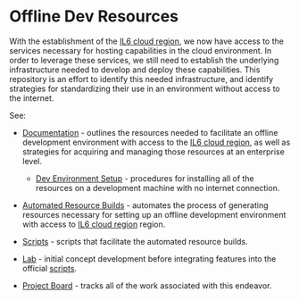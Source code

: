 # Offline Dev Resources

With the establishment of the [IL6 cloud region](https://learn.microsoft.com/en-us/azure/compliance/offerings/offering-dod-il6#azure-and-dod-il6), we now have access to the services necessary for hosting capabilities in the cloud environment. In order to leverage these services, we still need to establish the underlying infrastructure needed to develop and deploy these capabilities. This repository is an effort to identify this needed infrastructure, and identify strategies for standardizing their use in an environment without access to the internet.

See:

* [Documentation](https://jaimestill.github.io/azure-dev-resources) - outlines the resources needed to facilitate an offline development environment with access to the [IL6 cloud region](https://learn.microsoft.com/en-us/azure/compliance/offerings/offering-dod-il6#azure-and-dod-il6), as well as strategies for acquiring and managing those resources at an enterprise level.

    * [Dev Environment Setup](./docs/dev-environment-setup.md) - procedures for installing all of the resources on a development machine with no internet connection.

* [Automated Resource Builds](./docs/index.md#automated-resource-builds) - automates the process of generating resources necessary for setting up an offline development environment with access to [IL6 cloud region](https://learn.microsoft.com/en-us/azure/compliance/offerings/offering-dod-il6#azure-and-dod-il6c) region.

* [Scripts](./scripts) - scripts that facilitate the automated resource builds.

* [Lab](./lab/) - initial concept development before integrating features into the official [scripts](./scripts).

* [Project Board](https://github.com/users/JaimeStill/projects/5) - tracks all of the work associated with this endeavor.